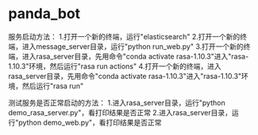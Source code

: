 # panda_bot

服务启动方法：
1.打开一个新的终端，运行"elasticsearch"
2.打开一个新的终端，进入message_server目录，运行"python run_web.py"
3.打开一个新的终端，进入rasa_server目录，先用命令"conda activate rasa-1.10.3"进入"rasa-1.10.3"环境，然后运行"rasa run actions"
4.打开一个新的终端，进入rasa_server目录，先用命令"conda activate rasa-1.10.3"进入"rasa-1.10.3"环境，然后运行"rasa run"

测试服务是否正常启动的方法：
1.进入rasa_server目录，运行"python demo_rasa_server.py"，看打印结果是否正常
2.进入rasa_server目录，运行"python demo_web.py"，看打印结果是否正常